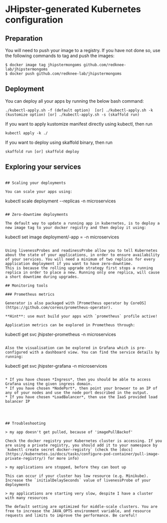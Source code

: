 # JHipster-generated Kubernetes configuration

## Preparation

You will need to push your image to a registry. If you have not done so, use the following commands to tag and push the images:

```
$ docker image tag jhipstermongoms github.com/redknee-lab/jhipstermongoms
$ docker push github.com/redknee-lab/jhipstermongoms
```

## Deployment

You can deploy all your apps by running the below bash command:

```
./kubectl-apply.sh -f (default option)  [or] ./kubectl-apply.sh -k (kustomize option) [or] ./kubectl-apply.sh -s (skaffold run)
```

If you want to apply kustomize manifest directly using kubectl, then run

```
kubectl apply -k ./
```

If you want to deploy using skaffold binary, then run

```
skaffold run [or] skaffold deploy
```

## Exploring your services

```

## Scaling your deployments

You can scale your apps using:

```

kubectl scale deployment <app-name> --replicas <replica-count> -n microservices

```

## Zero-downtime deployments

The default way to update a running app in kubernetes, is to deploy a new image tag to your docker registry and then deploy it using:

```

kubectl set image deployment/<app-name>-app <app-name>=<new-image> -n microservices

```

Using livenessProbes and readinessProbe allow you to tell Kubernetes about the state of your applications, in order to ensure availability of your services. You will need a minimum of two replicas for every application deployment if you want to have zero-downtime.
This is because the rolling upgrade strategy first stops a running replica in order to place a new. Running only one replica, will cause a short downtime during upgrades.

## Monitoring tools

### Prometheus metrics

Generator is also packaged with [Prometheus operator by CoreOS](https://github.com/coreos/prometheus-operator).

**Hint**: use must build your apps with `prometheus` profile active!

Application metrics can be explored in Prometheus through:

```

kubectl get svc jhipster-prometheus -n microservices

```

Also the visualisation can be explored in Grafana which is pre-configured with a dashboard view. You can find the service details by running:

```

kubectl get svc jhipster-grafana -n microservices

```

* If you have chosen *Ingress*, then you should be able to access Grafana using the given ingress domain.
* If you have chosen *NodePort*, then point your browser to an IP of any of your nodes and use the node port described in the output.
* If you have chosen *LoadBalancer*, then use the IaaS provided load balancer IP




## Troubleshooting

> my app doesn't get pulled, because of 'imagePullBackof'

Check the docker registry your Kubernetes cluster is accessing. If you are using a private registry, you should add it to your namespace by `kubectl create secret docker-registry` (check the [docs](https://kubernetes.io/docs/tasks/configure-pod-container/pull-image-private-registry/) for more info)

> my applications are stopped, before they can boot up

This can occur if your cluster has low resource (e.g. Minikube). Increase the `initialDelaySeconds` value of livenessProbe of your deployments

> my applications are starting very slow, despite I have a cluster with many resources

The default setting are optimized for middle-scale clusters. You are free to increase the JAVA_OPTS environment variable, and resource requests and limits to improve the performance. Be careful!

```
